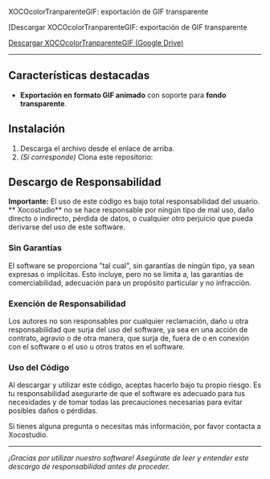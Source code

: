  XOCOcolorTranparenteGIF: exportación de GIF transparente

[Descargar   XOCOcolorTranparenteGIF: exportación de GIF transparente

[Descargar  XOCOcolorTranparenteGIF (Google Drive)](https://drive.google.com/file/d/1TP2pU3xtX5V2R1uwaweqEpEVO8ghpUbA/view?usp=sharing)



---

## Características destacadas


- **Exportación en formato GIF animado** con soporte para **fondo transparente**.


## Instalación

1. Descarga el archivo desde el enlace de arriba.
2. *(Si corresponde)* Clona este repositorio:




## Descargo de Responsabilidad

**Importante:** El uso de este código es bajo total responsabilidad del usuario. ** Xocostudio** no se hace responsable por ningún tipo de mal uso, daño directo o indirecto, pérdida de datos, o cualquier otro perjuicio que pueda derivarse del uso de este software.

### Sin Garantías

El software se proporciona "tal cual", sin garantías de ningún tipo, ya sean expresas o implícitas. Esto incluye, pero no se limita a, las garantías de comerciabilidad, adecuación para un propósito particular y no infracción.

### Exención de Responsabilidad

Los autores no son responsables por cualquier reclamación, daño u otra responsabilidad que surja del uso del software, ya sea en una acción de contrato, agravio o de otra manera, que surja de, fuera de o en conexión con el software o el uso u otros tratos en el software.

### Uso del Código

Al descargar y utilizar este código, aceptas hacerlo bajo tu propio riesgo. Es tu responsabilidad asegurarte de que el software es adecuado para tus necesidades y de tomar todas las precauciones necesarias para evitar posibles daños o pérdidas.



Si tienes alguna pregunta o necesitas más información, por favor contacta a Xocostudio.

---

*¡Gracias por utilizar nuestro software! Asegúrate de leer y entender este descargo de responsabilidad antes de proceder.*


